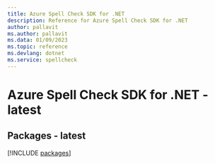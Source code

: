 ```yaml
---
title: Azure Spell Check SDK for .NET
description: Reference for Azure Spell Check SDK for .NET
author: pallavit
ms.author: pallavit
ms.data: 01/09/2023
ms.topic: reference
ms.devlang: dotnet
ms.service: spellcheck
---
```

# Azure Spell Check SDK for .NET - latest
## Packages - latest
[!INCLUDE [packages](spell-check-index.md)]